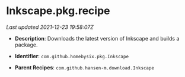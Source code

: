 # Inkscape.pkg.recipe

_Last updated 2021-12-23 19:58:07Z_

- **Description**: Downloads the latest version of Inkscape and builds a package.

- **Identifier**: `com.github.homebysix.pkg.Inkscape`

- **Parent Recipes**: `com.github.hansen-m.download.Inkscape`